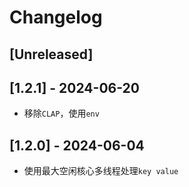 # Changelog

## [Unreleased]

## [1.2.1] - 2024-06-20

- 移除`CLAP`，使用`env`

  
## [1.2.0] - 2024-06-04

- 使用最大空闲核心多线程处理`key value`



